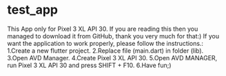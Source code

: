 # test_app

This App only for Pixel 3 XL API 30.
If you are reading this then you managed to download it from GitHub, thank you very much for that:)
If you want the application to work properly, please follow the instructions.:
1.Create a new flutter project.
2.Replace file (main.dart) in folder (lib).
3.Open AVD Manager.
4.Create Pixel 3 XL API 30.
5.Open AVD MANAGER, run Pixel 3 XL API 30 and press SHIFT + F10.
6.Have fun;)

